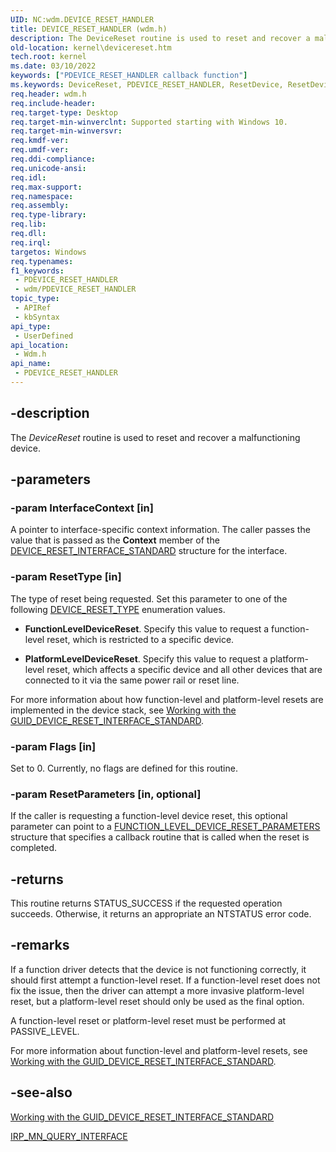 ```yaml
---
UID: NC:wdm.DEVICE_RESET_HANDLER
title: DEVICE_RESET_HANDLER (wdm.h)
description: The DeviceReset routine is used to reset and recover a malfunctioning device.
old-location: kernel\devicereset.htm
tech.root: kernel
ms.date: 03/10/2022
keywords: ["PDEVICE_RESET_HANDLER callback function"]
ms.keywords: DeviceReset, PDEVICE_RESET_HANDLER, ResetDevice, ResetDevice routine [Kernel-Mode Driver Architecture], kernel.devicereset, wdm/ResetDevice
req.header: wdm.h
req.include-header: 
req.target-type: Desktop
req.target-min-winverclnt: Supported starting with Windows 10.
req.target-min-winversvr: 
req.kmdf-ver: 
req.umdf-ver: 
req.ddi-compliance: 
req.unicode-ansi: 
req.idl: 
req.max-support: 
req.namespace: 
req.assembly: 
req.type-library: 
req.lib: 
req.dll: 
req.irql: 
targetos: Windows
req.typenames: 
f1_keywords:
 - PDEVICE_RESET_HANDLER
 - wdm/PDEVICE_RESET_HANDLER
topic_type:
 - APIRef
 - kbSyntax
api_type:
 - UserDefined
api_location:
 - Wdm.h
api_name:
 - PDEVICE_RESET_HANDLER
---
```


## -description

The *DeviceReset* routine is used to reset and recover a malfunctioning device.

## -parameters

### -param InterfaceContext [in]

A pointer to interface-specific context information. The caller passes the value that is passed as the **Context** member of the [DEVICE_RESET_INTERFACE_STANDARD](/windows-hardware/drivers/ddi/wdm/ns-wdm-_device_reset_interface_standard) structure for the interface.

### -param ResetType [in]

The type of reset being  requested. Set this parameter to one of the following [DEVICE_RESET_TYPE](/windows-hardware/drivers/ddi/wdm/ne-wdm-_device_reset_type) enumeration values.

- **FunctionLevelDeviceReset**. Specify this value to request a function-level reset, which is restricted to a specific device.

- **PlatformLevelDeviceReset**. Specify this value to request a platform-level reset, which affects a specific device and all other devices that are connected to it via the same power rail or reset line.

For more information about how function-level and platform-level resets are implemented in the device stack, see [Working with the GUID_DEVICE_RESET_INTERFACE_STANDARD](/windows-hardware/drivers/kernel/working-with-guid-device-reset-interface-standard).

### -param Flags [in]

Set to 0. Currently, no flags are defined for this routine.

### -param ResetParameters [in, optional]

If the caller is requesting a  function-level device reset, this optional parameter can point to a [FUNCTION_LEVEL_DEVICE_RESET_PARAMETERS](/windows-hardware/drivers/ddi/wdm/ns-wdm-_function_level_device_reset_parameters) structure that specifies a callback routine that is called when the reset is completed.

## -returns

This routine returns STATUS_SUCCESS if the requested operation succeeds. Otherwise, it returns an appropriate an NTSTATUS error code.

## -remarks

If a function driver detects that the device is not functioning correctly, it should first attempt a function-level reset. If a function-level reset does not fix the issue, then the driver can attempt a more invasive platform-level reset, but a platform-level reset should only be used as the final option.

A function-level reset or platform-level reset must be performed at PASSIVE_LEVEL.

For more information about function-level and platform-level resets, see [Working with the GUID_DEVICE_RESET_INTERFACE_STANDARD](/windows-hardware/drivers/kernel/working-with-guid-device-reset-interface-standard).

## -see-also

[Working with the GUID_DEVICE_RESET_INTERFACE_STANDARD](/windows-hardware/drivers/kernel/working-with-guid-device-reset-interface-standard)

[IRP_MN_QUERY_INTERFACE](/windows-hardware/drivers/kernel/irp-mn-query-interface)
